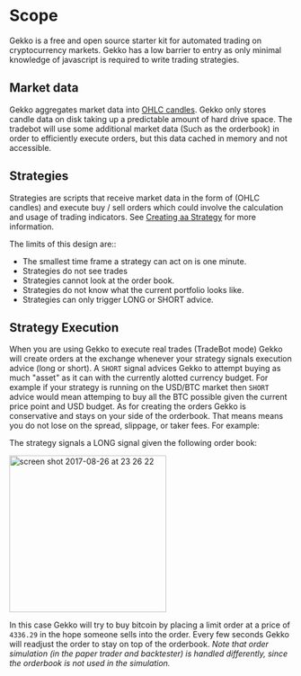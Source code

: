 # Scope

Gekko is a free and open source starter kit for automated trading on cryptocurrency markets. Gekko has a low barrier to entry as only minimal knowledge of javascript is required to write trading strategies.

## Market data

Gekko aggregates market data into [OHLC candles](https://en.wikipedia.org/wiki/Open-high-low-close_chart). Gekko only stores candle data on disk taking up a predictable amount of hard drive space. The tradebot will use some additional market data (Such as the orderbook) in order to efficiently execute orders, but this data cached in memory and not accessible.

## Strategies

Strategies are scripts that receive market data in the form of (OHLC candles) and execute buy / sell orders which could involve the calculation and usage of trading indicators. See [Creating aa Strategy](../strategies/creating_a_strategy.html) for more information.

The limits of this design are::

- The smallest time frame a strategy can act on is one minute.
- Strategies do not see trades
- Strategies cannot look at the order book.
- Strategies do not know what the current portfolio looks like.
- Strategies can only trigger LONG or SHORT advice.

## Strategy Execution

When you are using Gekko to execute real trades (TradeBot mode) Gekko will create orders at the exchange whenever your strategy signals execution advice (long or short). A `SHORT` signal advices Gekko to attempt buying as much "asset" as it can with the currently alotted currency budget. For example if your strategy is running on the USD/BTC market then `SHORT` advice would mean attemping to buy all the BTC possible given the current price point and USD budget. As for creating the orders Gekko is conservative and stays on your side of the orderbook.  That means means you do not lose on the spread, slippage, or taker fees. For example:

The strategy signals a LONG signal given the following order book:

<img width="279" alt="screen shot 2017-08-26 at 23 26 22" src="https://user-images.githubusercontent.com/969743/29745564-0bb096a6-8ab6-11e7-8bdb-12a6c0274482.png">

In this case Gekko will try to buy bitcoin by placing a limit order at a price of `4336.29` in the hope someone sells into the order. Every few seconds Gekko will readjust the order to stay on top of the orderbook. *Note that order simulation (in the paper trader and backtester) is handled differently, since the orderbook is not used in the simulation.*
